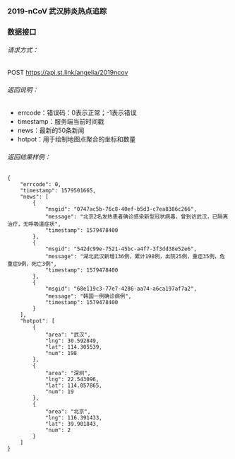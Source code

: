 ### 2019-nCoV 武汉肺炎热点追踪

### 数据接口
###### 请求方式：
POST https://api.st.link/angelia/2019ncov
###### 返回说明：
- errcode：错误码：0表示正常；-1表示错误
- timestamp：服务端当前时间戳
- news：最新的50条新闻
- hotpot：用于绘制地图点聚合的坐标和数量

###### 返回结果样例：
```
{
    "errcode": 0,
    "timestamp": 1579501665,
    "news": [
        {
            "msgid": "0747ac5b-76c8-40ef-b5d3-c7ea8386c266",
            "message": "北京2名发热患者确诊感染新型冠状病毒，曾到访武汉，已隔离治疗，无呼吸道症状",
            "timestamp": 1579478400
        },
        {
            "msgid": "542dc99e-7521-45bc-a4f7-3f3dd38e52e6",
            "message": "湖北武汉新增136例，累计198例，出院25例，重症35例，危重症9例，死亡3例",
            "timestamp": 1579478400
        },
        {
            "msgid": "68e119c3-77e7-4286-aa74-a6ca197af7a2",
            "message": "韩国一例确诊病例",
            "timestamp": 1579478400
        }
    ],
    "hotpot": [
        {
            "area": "武汉",
            "lng": 30.592849,
            "lat": 114.305539,
            "num": 198
        },
        {
            "area": "深圳",
            "lng": 22.543096,
            "lat": 114.057865,
            "num": 19
        },
        {
            "area": "北京",
            "lng": 116.391433,
            "lat": 39.901843,
            "num": 2
        }
    ]
}
```
